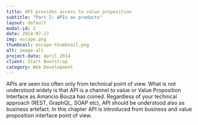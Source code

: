 ```yaml
---
title: API provides access to value proposition
subtitle: "Part I: APIs as products"
layout: default
modal-id: 2
date: 2014-07-17
img: escape.png
thumbnail: escape-thumbnail.png
alt: image-alt
project-date: April 2014
client: Start Bootstrap
category: Web Development
---
```


APIs are seen too often only from technical point of view. What is not understood widely is that API is a channel to value or Value Proposition Interface as Amancio Bouza has coined. Regardless of your technical approach (REST, GraphQL, SOAP etc), API should be understood also as business artefact. In this chapter API is introduced from business and value proposition interface point of view. 
